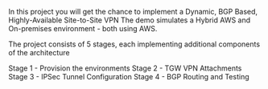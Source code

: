 In this project you will get the chance to implement a Dynamic, BGP Based, Highly-Available Site-to-Site VPN The demo simulates a Hybrid AWS and On-premises environment - both using AWS.

The project consists of 5 stages, each implementing additional components of the architecture

Stage 1 - Provision the environments
Stage 2 - TGW VPN Attachments
Stage 3 - IPSec Tunnel Configuration
Stage 4 - BGP Routing and Testing




